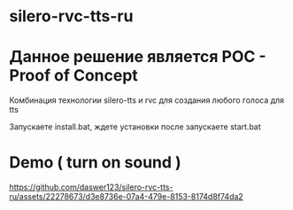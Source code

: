 # silero-rvc-tts-ru
# Данное решение является POC - Proof of Concept

Комбинация технологии silero-tts и rvc для создания любого голоса для tts

Запускаете install.bat, ждете установки
после запускаете start.bat

# Demo ( turn on sound )

https://github.com/daswer123/silero-rvc-tts-ru/assets/22278673/d3e8736e-07a4-479e-8153-8174d8f74da2

